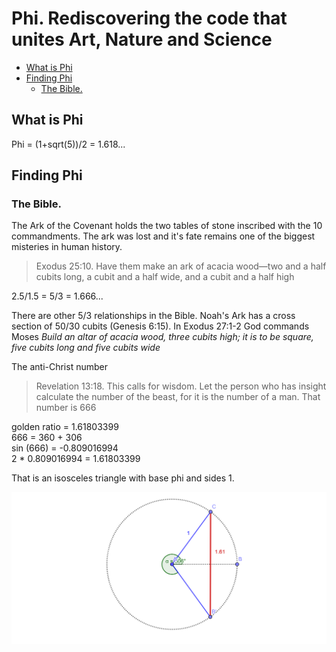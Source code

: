 # Phi. Rediscovering the code that unites Art, Nature and Science

<!-- vim-markdown-toc GFM -->

* [What is Phi](#what-is-phi)
* [Finding Phi](#finding-phi)
	* [The Bible.](#the-bible)

<!-- vim-markdown-toc -->

## What is Phi

Phi = (1+sqrt(5))/2 = 1.618...

## Finding Phi

### The Bible.

The Ark of the Covenant holds the two tables of stone inscribed with  the 10 commandments. The ark was lost and it's fate remains one of the biggest misteries in human history.

>  Exodus 25:10. Have them make an ark of acacia wood—two and a half cubits long, a cubit and a half wide, and a cubit and a half high

2.5/1.5 = 5/3 = 1.666...

There are other 5/3 relationships in the Bible. Noah's Ark has a cross section of 50/30 cubits (Genesis 6:15). In Exodus 27:1-2 God commands Moses *Build an altar of acacia wood, three cubits high; it is to be square, five cubits long and five cubits wide*

The anti-Christ number

> Revelation 13:18. This calls for wisdom. Let the person who has insight calculate the number of the beast, for it is the number of a man. That number is 666


golden ratio = 1.61803399  
666 = 360 + 306  
sin (666) = -0.809016994  
2 * 0.809016994 = 1.61803399  

That is an isosceles triangle with base phi and sides 1.

![666](img/666.png)

